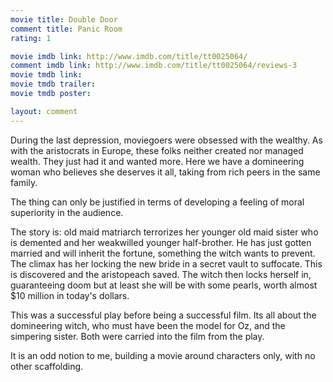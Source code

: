 ```yaml
---
movie title: Double Door
comment title: Panic Room
rating: 1

movie imdb link: http://www.imdb.com/title/tt0025064/
comment imdb link: http://www.imdb.com/title/tt0025064/reviews-3
movie tmdb link: 
movie tmdb trailer: 
movie tmdb poster: 

layout: comment
---
```


During the last depression, moviegoers were obsessed with the wealthy. As with the aristocrats in Europe, these folks neither created nor managed wealth. They just had it and wanted more. Here we have a domineering woman who believes she deserves it all, taking from rich peers in the same family.

The thing can only be justified in terms of developing a feeling of moral superiority in the audience.

The story is: old maid matriarch terrorizes her younger old maid sister who is demented and her weakwilled younger half-brother. He has just gotten married and will inherit the fortune, something the witch wants to prevent. The climax has her locking the new bride in a secret vault to suffocate. This is discovered and the aristopeach saved. The witch then locks herself in, guaranteeing doom but at least she will be with some pearls, worth almost $10 million in today's dollars.

This was a successful play before being a successful film. Its all about the domineering witch, who must have been the model for Oz, and the simpering sister. Both were carried into the film from the play. 

It is an odd notion to me, building a movie around characters only, with no other scaffolding.